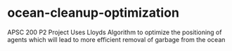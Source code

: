 # ocean-cleanup-optimization
APSC 200 P2 Project
Uses Lloyds Algorithm to optimize the positioning of agents which will lead to more efficient removal of garbage from the ocean
